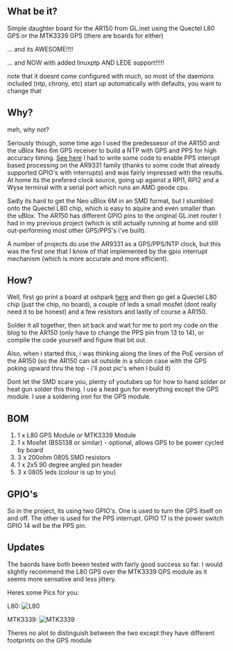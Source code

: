 ## What be it?

Simple daughter board for the AR150 from GL.inet using the Quectel L80 GPS or
the MTK3339 GPS (there are boards for either)

... and its AWESOME!!!!

... and NOW with added linuxptp AND LEDE support!!!!!

note that it doesnt come configured with much, so most of the daemons included
(ntp, chrony, etc) start up automatically with defaults, you want to change
that

## Why?

meh, why not?

Seriously though, some time ago I used the predessesor of the AR150 and the
uBlox Neo 6m GPS receiver to build a NTP with GPS and PPS for high accuracy
timing. [See here](http://pjrlost.blogspot.com.au/2015/09/ar9331-pps-gps-ntp-awesome.html)
I had to write some code to enable PPS interupt based processing on the AR9331
family (thanks to some code that already supported GPIO's with interrupts)
and was fairly impressed with the results. At home its the prefered clock
source, going up against a RPI1, RPI2 and a Wyse terminal with a serial port
which runs an AMD geode cpu.

Sadly its hard to get the Neo uBlox 6M in an SMD format, but I stumbled onto
the Quectel L80 chip, which is easy to aquire and even smaller than the uBlox. The AR150
has different GPIO pins to the original GL.inet router I had in my previous
project (which is still actually running at home and still out-performing
most other GPS/PPS's i've built).

A number of projects do use the AR9331 as a GPS/PPS/NTP clock, but this was
the first one that I know of that implemented by the gpio interrupt mechanism
(which is more accurate and more efficient).

## How?

Well, first go print a board at oshpark [here](https://oshpark.com/shared_projects/Jt3Wxv2q)
and then go get a Quectel L80 chip (just the chip, no board), a couple of leds
a small mosfet (dont really need it to be honest) and a few resistors and lastly
of course a AR150.

Solder it all together, then sit back and wait for me to port my code on the
blog to the AR150 (only have to change the PPS pin from 13 to 14), or compile
the code yourself and figure that bit out.

Also, when i started this, i was thinking along the lines of the PoE version
of the AR150 (so the AR150 can sit outside in a silicon case with the GPS poking
upward thru the top - i'll post pic's when I build it)

Dont let the SMD scare you, plenty of youtubes up for how to hand solder or heat
gun solder this thing. I use a head gun for everything except the GPS module. I
use a soldering iron for the GPS module.

## BOM

1) 1 x L80 GPS Module or MTK3339 Module
2) 1 x Mosfet (BSS138 or similar) - optional, allows GPS to be power cycled by board
3) 3 x 200ohm 0805 SMD resistors
4) 1 x 2x5 90 degree angled pin header
5) 3 x 0805 leds (colour is up to you)


## GPIO's

So in the project, its using two GPIO's. One is used to turn the GPS itself on
and off. The other is used for the PPS interrupt. GPIO 17 is the power switch
GPIO 14 will be the PPS pin.

## Updates

The baords have both beeen tested with fairly good success so far. I would
slightly recommend the L80 GPS over the MTK3339 GPS module as it seems more
sensative and less jittery.

Heres some Pics for you:

L80:
![L80](https://raw.githubusercontent.com/takigama/glinet_ar150_gps_daughterboard/master/Pictures/L80.jpg)


MTK3339:
![MTK3339](https://raw.githubusercontent.com/takigama/glinet_ar150_gps_daughterboard/master/Pictures/MTK3339.jpg)

Theres no alot to distinguish between the two except they have different footprints
on the GPS module
